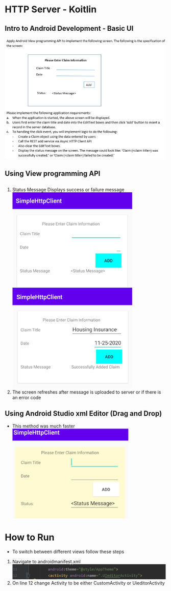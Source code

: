 # HTTP Server - Koitlin
## Intro to Android Development - Basic UI
![Expected image of assignment](images/pic_3.PNG)

## Using View programming API
## 
1. Status Message Displays success or failure message\
![Expected image of app](images/pic_1.PNG)
![Expected image of app](images/pic_2.PNG)
2. The screen refreshes after message is uploaded to server or if there is an error code

## Using Android Studio xml Editor (Drag and Drop)
 - This method was much faster\
![Expected image of app](images/ui_1.PNG)

# How to Run
 - To switch between different views follow these steps
 1. Navigate to androidmanifest.xml\
 ![Expected image of app](images/activity.PNG)
 2. On line 12 change Activity to be either CustomActivity or UieditorActivity

